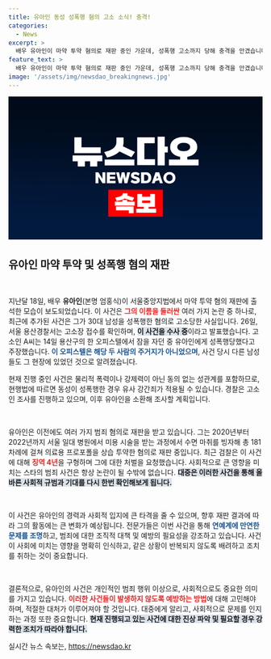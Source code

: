 ```yaml
---
title: 유아인 동성 성폭행 혐의 고소 소식! 충격!
categories:
  - News
excerpt: >
  배우 유아인이 마약 투약 혐의로 재판 중인 가운데, 성폭행 고소까지 당해 충격을 안겼습니다. 30대 남성을 성폭행한 혐의로 입건된 유아인, 그의 진실은 무엇일까요?
feature_text: >
  배우 유아인이 마약 투약 혐의로 재판 중인 가운데, 성폭행 고소까지 당해 충격을 안겼습니다. 30대 남성을 성폭행한 혐의로 입건된 유아인, 그의 진실은 무엇일까요?
image: '/assets/img/newsdao_breakingnews.jpg'
---
```


<p><img src="/assets/img/newsdao_breakingnews.jpg" alt="koreaapp 속보" /></p>

<h2 data-ke-size="size26">유아인 마약 투약 및 성폭행 혐의 재판</h2>

<p data-ke-size="size16">&nbsp;</p>

<p>지난달 18일, 배우 <b>유아인</b>(본명 엄홍식)이 서울중앙지법에서 마약 투약 혐의 재판에 출석한 모습이 보도되었습니다. 이 사건은 <b><span style="color: #ee2323;">그의 이름을 둘러싼</span></b> 여러 가지 논란 중 하나로, 최근에 추가된 사건은 그가 30대 남성을 성폭행한 혐의로 고소당한 사실입니다. 26일, 서울 용산경찰서는 고소장 접수를 확인하며, <b><span style="background-color: #21538527;">이 사건을 수사 중</span></b>이라고 발표했습니다. 고소인 A씨는 14일 용산구의 한 오피스텔에서 잠을 자던 중 유아인에게 성폭행당했다고 주장했습니다. <b><span style="color: #1a5490;">이 오피스텔은 해당 두 사람의 주거지가 아니었으며</span></b>, 사건 당시 다른 남성들도 그 현장에 있었던 것으로 알려졌습니다.   </p>

<p>현재 진행 중인 사건은 물리적 폭력이나 강제력이 아닌 동의 없는 성관계를 포함하므로, 현행법에 따르면 동성이 성폭행한 경우 유사 강간죄가 적용될 수 있습니다. 경찰은 고소인 조사를 진행하고 있으며, 이후 유아인을 소환해 조사할 계획입니다. </p>

<p data-ke-size="size16">&nbsp;</p>

<p>유아인은 이전에도 여러 가지 범죄 혐의로 재판을 받고 있습니다. 그는 2020년부터 2022년까지 서울 일대 병원에서 미용 시술을 받는 과정에서 수면 마취를 빙자해 총 181차례에 걸쳐 의료용 프로포폴을 상습 투약한 혐의로 재판 중입니다. 최근 검찰은 이 사건에 대해 <b><span style="color: #ee2323;">징역 4년</span></b>을 구형하며 그에 대한 처벌을 요청했습니다. 사회적으로 큰 영향을 미치는 스타의 범죄 사건은 항상 논란이 될 수밖에 없습니다. <b><span style="background-color: #21538527;">대중은 이러한 사건을 통해 올바른 사회적 규범과 기대를 다시 한번 확인해보게 됩니다.</span></b></p>

<p data-ke-size="size16">&nbsp;</p>

<p>이 사건은 유아인의 경력과 사회적 입지에 큰 타격을 줄 수 있으며, 향후 재판 결과에 따라 그의 활동에는 큰 변화가 예상됩니다. 전문가들은 이번 사건을 통해 <b><span style="color: #1a5490;">연예계에 만연한 문제를 조명</span></b>하고, 범죄에 대한 조직적 대책 및 예방의 필요성을 강조하고 있습니다. 사건이 사회에 미치는 영향을 명확히 인식하고, 같은 상황이 반복되지 않도록 배려하고 조치를 취하는 것이 중요합니다. </p>

<p data-ke-size="size16">&nbsp;</p>

<p>결론적으로, 유아인의 사건은 개인적인 범죄 행위 이상으로, 사회적으로도 중요한 의미를 가지고 있습니다. <b><span style="color: #ee2323;">이러한 사건들이 발생하지 않도록 예방하는 방법</span></b>에 대해 고민해야 하며, 적절한 대처가 이루어져야 할 것입니다. 대중에게 알리고, 사회적으로 문제를 인지하는 과정 또한 중요합니다. <b><span style="background-color: #21538527;">현재 진행되고 있는 사건에 대한 진상 파악 및 필요할 경우 강력한 조치가 따라야 합니다.</span></b></p>
실시간 뉴스 속보는, <a href="https://newsdao.kr" rel="dofollow">https://newsdao.kr</a>


